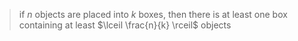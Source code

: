 >if $n$ objects are placed into $k$ boxes, then there is at least one box containing at least $\lceil \frac{n}{k} \rceil$ objects 